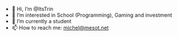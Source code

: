 - 👋 Hi, I’m @ItsTrin
- 👀 I’m interested in School (Programming), Gaming and investment
- 🌱 I’m currently a student
- 📫 How to reach me: michel@mesot.net

<!---
ItsTrin/ItsTrin is a ✨ special ✨ repository because its `README.md` (this file) appears on your GitHub profile.
You can click the Preview link to take a look at your changes.
--->
